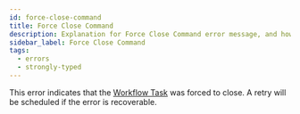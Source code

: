 ```yaml
---
id: force-close-command
title: Force Close Command
description: Explanation for Force Close Command error message, and how to fix it.
sidebar_label: Force Close Command
tags:
  - errors
  - strongly-typed
---
```


This error indicates that the [Workflow Task](/tasks#workflow-task) was forced to close.
A retry will be scheduled if the error is recoverable.

<!-- TODO: more info-->
